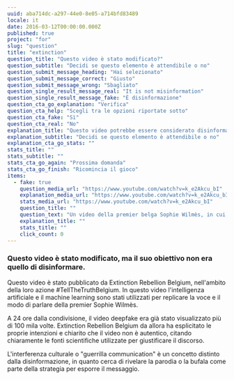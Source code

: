 ```yaml
---
uuid: aba714dc-a297-44e0-8e05-a714bfd83489
locale: it
date: 2016-03-12T00:00:00.000Z
published: true
project: "for"
slug: "question"
title: "extinction"
question_title: "Questo video è stato modificato?"
question_subtitle: "Decidi se questo elemento è attendibile o no"
question_submit_message_heading: "Hai selezionato"
question_submit_message_correct: "Giusto"
question_submit_message_wrong: "Sbagliato"
question_single_result_message_real: "It is not misinformation"
question_single_result_message_fake: "È disinformazione"
question_cta_go_explanation: "Verifica"
question_cta_help: "Scegli tra le opzioni riportate sotto"
question_cta_fake: "Sì"
question_cta_real: "No"
explanation_title: "Questo video potrebbe essere considerato disinformazione?"
explanation_subtitle: "Decidi se questo elemento è attendibile o no"
explanation_cta_go_stats: ""
stats_title: ""
stats_subtitle: ""
stats_cta_go_again: "Prossima domanda"
stats_cta_go_finish: "Ricomincia il gioco"
items:
  - fake: true
    question_media_url: "https://www.youtube.com/watch?v=k_e2Akcu_bI"
    explanation_media_url: "https://www.youtube.com/watch?v=k_e2Akcu_bI"
    stats_media_url: "https://www.youtube.com/watch?v=k_e2Akcu_bI"
    question_title: ""
    question_text: "Un video della premier belga Sophie Wilmès, in cui afferma che lo 'sfruttamento e la distruzione da parte dell'uomo [dell']ambiente naturale' sono direttamente collegati alle più recenti epidemie globali, come SARS, Ebola, influenza suina e Covid-19"
    explanation_title: ""
    stats_title: ""
    click_count: 0
---
```

### Questo video è stato modificato, ma il suo obiettivo non era quello di disinformare. 

Questo video è stato pubblicato da Extinction Rebellion Belgium, nell'ambito della loro azione #TellTheTruthBelgium. In questo video l'intelligenza artificiale e il machine learning sono stati utilizzati per replicare la voce e il modo di parlare della premier Sophie Wilmès. 

A 24 ore dalla condivisione, il video deepfake era già stato visualizzato più di 100 mila volte. Extinction Rebellion Belgium da allora ha esplicitato le proprie intenzioni e chiarito che il video non è autentico, citando chiaramente le fonti scientifiche utilizzate per giustificare il discorso. 

L'interferenza culturale o "guerrilla communication" è un concetto distinto dalla disinformazione, in quanto cerca di rivelare la parodia o la bufala come parte della strategia per esporre il messaggio.
